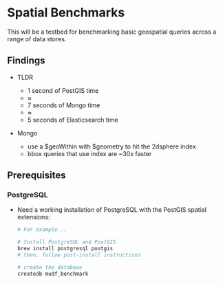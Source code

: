 # Spatial Benchmarks

This will be a testbed for benchmarking basic geospatial queries across a range of data stores.

## Findings

- TLDR
  - 1 second of PostGIS time
  - ≈
  - 7 seconds of Mongo time
  - ≈
  - 5 seconds of Elasticsearch time

- Mongo
  - use a $geoWithin with $geometry to hit the 2dsphere index
  - bbox queries that use index are ~30x faster

## Prerequisites

### PostgreSQL

- Need a working installation of PostgreSQL with the PostGIS spatial extensions:
  ```sh
  # For example...

  # Install PostgreSQL and PostGIS
  brew install postgresql postgis
  # then, follow post-install instructions

  # create the database
  createdb mudf_benchmark
  ```
